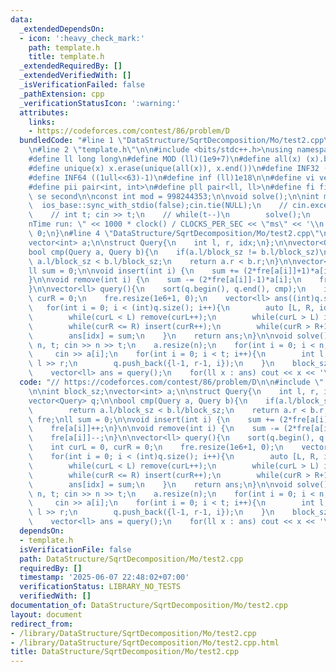 ```yaml
---
data:
  _extendedDependsOn:
  - icon: ':heavy_check_mark:'
    path: template.h
    title: template.h
  _extendedRequiredBy: []
  _extendedVerifiedWith: []
  _isVerificationFailed: false
  _pathExtension: cpp
  _verificationStatusIcon: ':warning:'
  attributes:
    links:
    - https://codeforces.com/contest/86/problem/D
  bundledCode: "#line 1 \"DataStructure/SqrtDecomposition/Mo/test2.cpp\"\n// https://codeforces.com/contest/86/problem/D\n\
    \n#line 2 \"template.h\"\n\n#include <bits/stdc++.h>\nusing namespace std;\n \n\
    #define ll long long\n#define MOD (ll)(1e9+7)\n#define all(x) (x).begin(),(x).end()\n\
    #define unique(x) x.erase(unique(all(x)), x.end())\n#define INF32 ((1ull<<31)-1)\n\
    #define INF64 ((1ull<<63)-1)\n#define inf (ll)1e18\n\n#define vi vector<int>\n\
    #define pii pair<int, int>\n#define pll pair<ll, ll>\n#define fi first\n#define\
    \ se second\n\nconst int mod = 998244353;\n\nvoid solve();\n\nint main(){\n  \
    \  ios_base::sync_with_stdio(false);cin.tie(NULL);\n    // cin.exceptions(cin.failbit);\n\
    \    // int t; cin >> t;\n    // while(t--)\n        solve();\n    cerr << \"\\\
    nTime run: \" << 1000 * clock() / CLOCKS_PER_SEC << \"ms\" << '\\n';\n    return\
    \ 0;\n}\n#line 4 \"DataStructure/SqrtDecomposition/Mo/test2.cpp\"\n\nint block_sz;\n\
    vector<int> a;\n\nstruct Query{\n    int l, r, idx;\n};\n\nvector<Query> q;\n\n\
    bool cmp(Query a, Query b){\n    if(a.l/block_sz != b.l/block_sz)\n        return\
    \ a.l/block_sz < b.l/block_sz;\n    return a.r < b.r;\n}\n\nvector<int> fre;\n\
    ll sum = 0;\n\nvoid insert(int i) {\n    sum += (2*fre[a[i]]+1)*a[i];\n    fre[a[i]]++;\n\
    }\n\nvoid remove(int i) {\n    sum -= (2*fre[a[i]]-1)*a[i];\n    fre[a[i]]--;\n\
    }\n\nvector<ll> query(){\n    sort(q.begin(), q.end(), cmp);\n    int curL = 0,\
    \ curR = 0;\n    fre.resize(1e6+1, 0);\n    vector<ll> ans((int)q.size());\n \
    \   for(int i = 0; i < (int)q.size(); i++){\n        auto [L, R, idx] = q[i];\n\
    \        while(curL < L) remove(curL++);\n        while(curL > L) insert(--curL);\n\
    \        while(curR <= R) insert(curR++);\n        while(curR > R+1) remove(--curR);\n\
    \        ans[idx] = sum;\n    }\n    return ans;\n}\n\nvoid solve(){\n    int\
    \ n, t; cin >> n >> t;\n    a.resize(n);\n    for(int i = 0; i < n; i++)\n   \
    \     cin >> a[i];\n    for(int i = 0; i < t; i++){\n        int l, r; cin >>\
    \ l >> r;\n        q.push_back({l-1, r-1, i});\n    }\n    block_sz = sqrt(n);\n\
    \    vector<ll> ans = query();\n    for(ll x : ans) cout << x << '\\n';\n}\n"
  code: "// https://codeforces.com/contest/86/problem/D\n\n#include \"../../../template.h\"\
    \n\nint block_sz;\nvector<int> a;\n\nstruct Query{\n    int l, r, idx;\n};\n\n\
    vector<Query> q;\n\nbool cmp(Query a, Query b){\n    if(a.l/block_sz != b.l/block_sz)\n\
    \        return a.l/block_sz < b.l/block_sz;\n    return a.r < b.r;\n}\n\nvector<int>\
    \ fre;\nll sum = 0;\n\nvoid insert(int i) {\n    sum += (2*fre[a[i]]+1)*a[i];\n\
    \    fre[a[i]]++;\n}\n\nvoid remove(int i) {\n    sum -= (2*fre[a[i]]-1)*a[i];\n\
    \    fre[a[i]]--;\n}\n\nvector<ll> query(){\n    sort(q.begin(), q.end(), cmp);\n\
    \    int curL = 0, curR = 0;\n    fre.resize(1e6+1, 0);\n    vector<ll> ans((int)q.size());\n\
    \    for(int i = 0; i < (int)q.size(); i++){\n        auto [L, R, idx] = q[i];\n\
    \        while(curL < L) remove(curL++);\n        while(curL > L) insert(--curL);\n\
    \        while(curR <= R) insert(curR++);\n        while(curR > R+1) remove(--curR);\n\
    \        ans[idx] = sum;\n    }\n    return ans;\n}\n\nvoid solve(){\n    int\
    \ n, t; cin >> n >> t;\n    a.resize(n);\n    for(int i = 0; i < n; i++)\n   \
    \     cin >> a[i];\n    for(int i = 0; i < t; i++){\n        int l, r; cin >>\
    \ l >> r;\n        q.push_back({l-1, r-1, i});\n    }\n    block_sz = sqrt(n);\n\
    \    vector<ll> ans = query();\n    for(ll x : ans) cout << x << '\\n';\n}"
  dependsOn:
  - template.h
  isVerificationFile: false
  path: DataStructure/SqrtDecomposition/Mo/test2.cpp
  requiredBy: []
  timestamp: '2025-06-07 22:48:02+07:00'
  verificationStatus: LIBRARY_NO_TESTS
  verifiedWith: []
documentation_of: DataStructure/SqrtDecomposition/Mo/test2.cpp
layout: document
redirect_from:
- /library/DataStructure/SqrtDecomposition/Mo/test2.cpp
- /library/DataStructure/SqrtDecomposition/Mo/test2.cpp.html
title: DataStructure/SqrtDecomposition/Mo/test2.cpp
---
```

